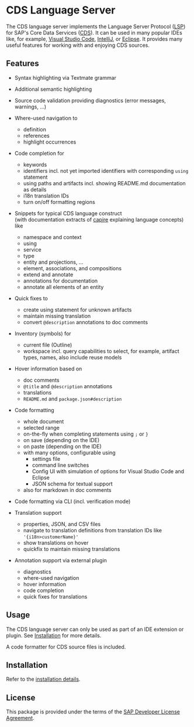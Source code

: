 # CDS Language Server

The CDS language server implements the Language Server Protocol ([LSP](https://github.com/Microsoft/language-server-protocol))
for SAP's Core Data Services ([CDS](https://cap.cloud.sap/docs/cds/cdl)).
It can be used in many popular IDEs like, for example, [Visual Studio Code](https://cap.cloud.sap/docs/get-started/tools#vscode),
[IntelliJ](https://github.com/cap-js/cds-intellij),
or [Eclipse](https://cap.cloud.sap/docs/get-started/tools#eclipse).
It provides many useful features for working with and enjoying CDS sources.

## Features

- Syntax highlighting via Textmate grammar

- Additional semantic highlighting

- Source code validation providing diagnostics (error messages, warnings, ...)

- Where-used navigation to
    - definition
    - references
    - highlight occurrences

- Code completion for
    - keywords
    - identifiers incl. not yet imported identifiers with corresponding `using` statement
    - using paths and artifacts incl. showing README.md documentation as details
    - i18n translation IDs
    - turn on/off formatting regions

- Snippets for typical CDS language construct<br/> (with documentation extracts of [capire](https://cap.cloud.sap/docs/cds/cdl) explaining language concepts)<br/> like
    - namespace and context
    - using
    - service
    - type
    - entity and projections, ...
    - element, associations, and compositions
    - extend and annotate
    - annotations for documentation
    - annotate all elements of an entity

- Quick fixes to
    - create using statement for unknown artifacts
    - maintain missing translation
    - convert `@description` annotations to doc comments

- Inventory (symbols) for
    - current file (Outline)
    - workspace incl. query capabilities to select, for example, artifact types, names, also include reuse models

- Hover information based on
    - doc comments
    - `@title` and `@description` annotations
    - translations
  - `README.md` and `package.json#description`

- Code formatting
    - whole document
    - selected range
    - on-the-fly when completing statements using `;` or `}`
    - on save (depending on the IDE)
    - on paste (depending on the IDE)
    - with many options, configurable using
        - settings file
        - command line switches
        - Config UI with simulation of options for Visual Studio Code and Eclipse
        - JSON schema for textual support
    - also for markdown in doc comments

- Code formatting via CLI (incl. verification mode)

- Translation support
    - properties, JSON, and CSV files
    - navigate to translation definitions from translation IDs like `'{i18n>customerName}'`
    - show translations on hover
    - quickfix to maintain missing translations

- Annotation support via external plugin
    - diagnostics
    - where-used navigation
    - hover information
    - code completion
    - quick fixes for translations

## Usage

The CDS language server can only be used as part of an IDE extension or plugin. See [Installation](#installation) for more details.

A code formatter for CDS source files is included.

## Installation

Refer to the [installation details](doc/INSTALLATION.md).

## License

This package is provided under the terms of the [SAP Developer License Agreement](https://cap.cloud.sap/resources/license/developer-license-3_2_CAP.txt).
